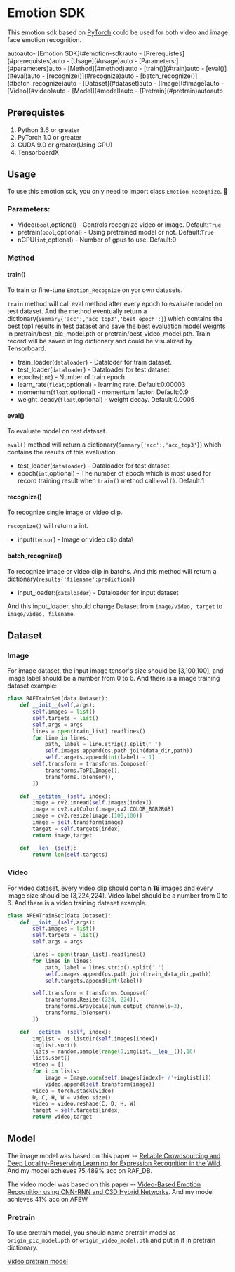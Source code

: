 # Emotion SDK

This emotion sdk based on [PyTorch](/[https:/pytorch.org](https:/pytorch.org/)) could be used for both video and image face emotion recognition.

<!-- TOC -->autoauto- [Emotion SDK](#emotion-sdk)auto    - [Prerequistes](#prerequistes)auto    - [Usage](#usage)auto        - [Parameters:](#parameters)auto        - [Method](#method)auto            - [train()](#train)auto            - [eval()](#eval)auto            - [recognize()](#recognize)auto            - [batch_recognize()](#batch_recognize)auto    - [Dataset](#dataset)auto        - [Image](#image)auto        - [Video](#video)auto    - [Model](#model)auto        - [Pretrain](#pretrain)autoauto<!-- /TOC -->

## Prerequistes

1. Python 3.6 or greater
2. PyTorch 1.0 or greater
3. CUDA 9.0 or greater(Using GPU)
4. TensorboardX

## Usage

To use this emotion sdk, you only need to import class `Emotion_Recognize`. 

### Parameters:

- Video(`bool`,optional) - Controls recognize video or image. Default:`True`
- pretrain(`bool`,optional)  - Using pretrained model or not. Default:`True`
- nGPU(`int`,optional) - Number of gpus to use. Default:0 

### Method

#### train()

To train or fine-tune `Emotion_Recognize` on yor own datasets.

`train` method will call eval method after every epoch to evaluate model on test dataset. And the method eventually return a dictionary(`Summary{'acc':,'acc_top3','best_epoch':}`) which contains the best top1 results in test dataset and save the best evaluation model weights in pretrain/best_pic_model.pth or pretrain/best_video_model.pth. Train record will be saved in log dictionary and could be visualized by Tensorboard.

- train_loader(`dataloader`) - Dataloder for train dataset. 
- test_loader(`dataloader`) - Dataloader for test dataset.
- epochs(`int`) - Number of train epoch
- learn_rate(`float`,optional) - learning rate. Default:0.00003
- momentum(`float`,optional) - momentum factor. Default:0.9
- weight_deacy(`float`,optional) - weight decay. Default:0.0005

#### eval()

To evaluate model on test dataset.

`eval()` method will return a dictionary(`Summary{'acc':,'acc_top3'}`) which contains the results of this evaluation.

- test_loader(`dataloader`) - Dataloader for test dataset.
- epoch(`int`,optional) - The number of epoch which is most used for record training result when `train()` method call `eval()`. Default:1

#### recognize()

To recognize single image or video clip.

`recognize()` will return a int.

- input(`tensor`) - Image or video clip data\

#### batch_recognize()

To recognize image or video clip in batchs. And this method will return a dictionary(`results{'filename':prediction}`)

- input_loader:(`dataloader`) - Dataloader for input dataset

And this input_loader, should change Dataset from `image/video, target` to `image/video, filename`. 

## Dataset

### Image

For image dataset, the input image tensor's size should be [3,100,100], and image label should be a number from 0 to 6. And there is a image training dataset example:

```python
class RAFTrainSet(data.Dataset):
    def __init__(self,args):
        self.images = list()
        self.targets = list()
        self.args = args
        lines = open(train_list).readlines()
        for line in lines:
            path, label = line.strip().split(' ')
            self.images.append(os.path.join(data_dir,path))
            self.targets.append(int(label) - 1)
        self.transform = transforms.Compose([
            transforms.ToPILImage(),
            transforms.ToTensor(),
        ])

    def __getitem__(self, index):
        image = cv2.imread(self.images[index])
        image = cv2.cvtColor(image,cv2.COLOR_BGR2RGB)
        image = cv2.resize(image,(100,100))
        image = self.transform(image)
        target = self.targets[index]
        return image,target

    def __len__(self):
        return len(self.targets)
```

### Video

For video dataset, every video clip should contain **16** images and every image size should be [3,224,224]. Video label should be a number from 0 to 6. And there is a video training dataset example.

```python
class AFEWTrainSet(data.Dataset):
    def __init__(self,args):
        self.images = list()
        self.targets = list()
        self.args = args

        lines = open(train_list).readlines()
        for lines in lines:
            path, label = lines.strip().split(' ')
            self.images.append(os.path.join(train_data_dir,path))
            self.targets.append(int(label))

        self.transform = transforms.Compose([
            transforms.Resize((224, 224)),
            transforms.Grayscale(num_output_channels=3),
            transforms.ToTensor()
        ])

    def __getitem__(self, index):
        imglist = os.listdir(self.images[index])
        imglist.sort()
        lists = random.sample(range(0,imglist.__len__()),16)
        lists.sort()
        video = []
        for i in lists:
            image = Image.open(self.images[index]+'/'+imglist[i])
            video.append(self.transform(image))
        video = torch.stack(video)
        D, C, H, W = video.size()
        video = video.reshape(C, D, H, W)
        target = self.targets[index]
        return video,target
```

## Model

The image model was based on this paper -- [Reliable Crowdsourcing and Deep Locality-Preserving Learning for Expression Recognition in the Wild](http://openaccess.thecvf.com/content_cvpr_2017/papers/Li_Reliable_Crowdsourcing_and_CVPR_2017_paper.pdf). And my model achieves 75.489% acc on RAF_DB.

The video model was based on this paper -- [Video-Based Emotion Recognition using CNN-RNN and C3D Hybrid Networks](https://dl.acm.org/citation.cfm?id=2997632). And my model achieves 41% acc on AFEW.

### Pretrain

To use pretrain model, you should name pretrain model as `origin_pic_model.pth` or `origin_video_model.pth` and put in it in pretrain dictionary.

[Video pretrain model](https://drive.google.com/open?id=1RzGe5pDbcaQQtQE8h7fI9FUGdAd0BgzP)

